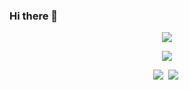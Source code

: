 ### Hi there 👋
<p align="center"><img src="https://capsule-render.vercel.app/api?type=wave&color=auto&height=250&section=header&fontSize=90&animation=twinkling"/></p>
<div align="center">
  <img src="https://gihub-readme-stats.vercel.app/api?username=rosyoon&theme=dark"/>
 </div>

<p align="center">
  <img src="https://img.shields.io/badge/Python-3766AB?style=flat-square&logo=Python&logoColor=white"/></a>&nbsp 
  <img src="https://img.shields.io/badge/Python-3766AB?style=flat-square&logo=Python&logoColor=white"/></a>&nbsp 
</p>
<!--
<p align="center">
  [![Hits](https://hits.seeyoufarm.com/api/count/incr/badge.svg?url=https%3A%2F%2Fgithub.com%2Fyjlim0428&count_bg=%23BC84C2&title_bg=%23807E7E&icon=&icon_color=%23AFAFAF&title=hits&edge_flat=false)](https://hits.seeyoufarm.com)
</p>
-->
<!--
**yjlim0428/yjlim0428** is a ✨ _special_ ✨ repository because its `README.md` (this file) appears on your GitHub profile.

Here are some ideas to get you started:

- 🔭 I’m currently working on ...
- 🌱 I’m currently learning ...
- 👯 I’m looking to collaborate on ...
- 🤔 I’m looking for help with ...
- 💬 Ask me about ...
- 📫 How to reach me: ...
- 😄 Pronouns: ...
- ⚡ Fun fact: ...
-->
